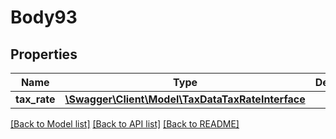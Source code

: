 # Body93

## Properties
Name | Type | Description | Notes
------------ | ------------- | ------------- | -------------
**tax_rate** | [**\Swagger\Client\Model\TaxDataTaxRateInterface**](TaxDataTaxRateInterface.md) |  | 

[[Back to Model list]](../README.md#documentation-for-models) [[Back to API list]](../README.md#documentation-for-api-endpoints) [[Back to README]](../README.md)


